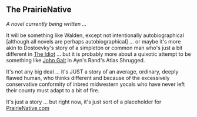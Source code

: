 ## The PrairieNative

*A novel currently being written ...*

It will be something like Walden, except not intentionally autobiographical [although all novels are perhaps autobiographical]  ... or maybe it's more akin to Dostoevky's story of a simpleton or common man who's just a bit different in [The Idiot](https://www.gutenberg.org/files/2638/2638-h/2638-h.htm) ... but it is probably more about a quixotic attempt to be something like [John Galt](https://www.whoisjohngalt.com/) in Ayn's Rand's Atlas Shrugged.

It's not any big deal ... it's JUST a story of an average, ordinary, deeply flawed human, who thinks different and because of the excessively conservative conformity of inbred midwestern yocals who have never left their county must adapt to a bit of fire.

 It's just a story ... but right now, it's just sort of a placeholder for [PrairieNative.com](http://wwww.prairienative.com/)
